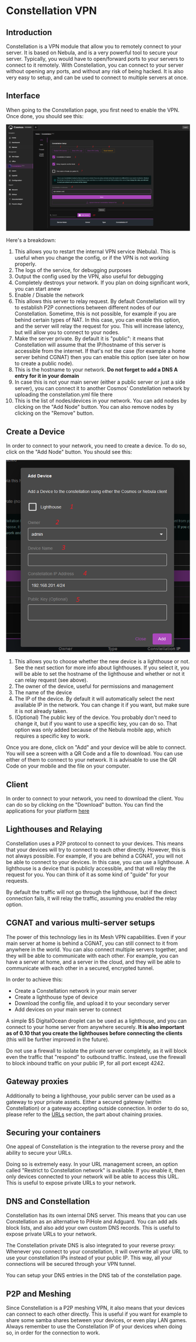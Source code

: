 # Constellation VPN

## Introduction

Constellation is a VPN module that allow you to remotely connect to your server. It is based on Nebula, and is a very powerful tool to secure your server. Typically, you would have to open/forward ports to your servers to connect to it remotely. With Constellation, you can connect to your server without opening any ports, and without any risk of being hacked. It is also very easy to setup, and can be used to connect to multiple servers at once.

## Interface 

When going to the Constellation page, you first need to enable the VPN. Once done, you should see this:

![Constellation](screenshots/vpn1.PNG)

Here's a breakdown:

1. This allows you to restart the internal VPN service (Nebula). This is useful when you change the config, or if the VPN is not working properly.
2. The logs of the service, for debugging purposes
3. Output the config used by the VPN, also useful for debugging
4. Completely destroys your network. If you plan on doing significant work, you can start anew
5. Enable / Disable the network
6. This allows this server to relay request. By default Constellation will try to establish P2P connections between different nodes of our Constellation. Sometime, this is not possible, for example if you are behind certain types of NAT. In this case, you can enable this option, and the server will relay the request for you. This will increase latency, but will allow you to connect to your nodes.
7. Make the server private. By default it is "public": it means that Constellation will assume that the IP/hostname of this server is accessible from the internet. If that's not the case (for example a home server behind CGNAT) then you can enable this option (see later on how to create a public node).
8. This is the hostname to your network. **Do not forget to add a DNS A entry for it in your domain**
9. In case this is not your main server (either a public server or just a side server), you can connect it to another Cosmos' Constellation network by uploading the constellation.yml file there
10. This is the list of nodes/devices in your network. You can add nodes by clicking on the "Add Node" button. You can also remove nodes by clicking on the "Remove" button.

## Create a Device

In order to connect to your network, you need to create a device. To do so, click on the "Add Node" button. You should see this:

![Constellation](screenshots/vpn2.png)


1. This allows you to choose whether the new device is a lighthouse or not. See the next section for more info about lighthouses. If you select it, you will be able to set the hostname of the lighthouse and whether or not it can relay request (see above).
2. The owner of the device, useful for permissions and management
3. The name of the device
4. The IP of the device. By default it will automatically select the next available IP in the network. You can change it if you want, but make sure it is not already taken.
5. (Optional) The public key of the device. You probably don't need to change it, but if you want to use a specific key, you can do so. That option was only added because of the Nebula mobile app, which requires a specific key to work.

Once you are done, click on "Add" and your device will be able to connect. You will see a screen with a QR Code and a file to download. You can use either of them to connect to your network.
It is advisable to use the QR Code on your mobile and the file on your computer.

## Client

In order to connect to your network, you need to download the client. You can do so by clicking on the "Download" button. You can find the applications for your platform [here](https://cosmos-cloud.io/clients)

## Lighthouses and Relaying

Constellation uses a P2P protocol to connect to your devices. This means that your devices will try to connect to each other directly. However, this is not always possible. For example, if you are behind a CGNAT, you will not be able to connect to your devices. In this case, you can use a lighthouse. A lighthouse is a device that is publicly accessible, and that will relay the request for you. You can think of it as some kind of "guide" for your requests.

By default the traffic will not go through the lighthouse, but if the direct connection fails, it will relay the traffic, assuming you enabled the relay option.

## CGNAT and various multi-server setups

The power of this technology lies in its Mesh VPN capabilities. Even if your main server at home is behind a CGNAT, you can still connect to it from anywhere in the world. You can also connect multiple servers together, and they will be able to communicate with each other. For example, you can have a server at home, and a server in the cloud, and they will be able to communicate with each other in a secured, encrypted tunnel. 

In order to achieve this: 
* Create a Constellation network in your main server
* Create a lighthouse type of device
* Download the config file, and upload it to your secondary server
* Add devices on your main server to connect

A simple $5 DigitalOcean droplet can be used as a lighthouse, and you can connect to your home server from anywhere securely. **It is also important as of 0.10 that you create the lighthouses before connecting the clients** (this will be further improved in the future).

Do not use a firewall to isolate the private server completely, as it will block even the traffic that "respond" to outbound traffic. Instead, use the firewall to block inbound traffic on your public IP, for all port except 4242.

## Gateway proxies

Additionally to being a lighthouse, your public server can be used as a gateway to your private assets. Either a secured gateway (within Constellation) or a gateway accepting outside connection. In order to do so, please refer to the [URLs](#urls) section, the part about chaining proxies.

## Securing your containers

One appeal of Constellation is the integration to the reverse proxy and the ability to secure your URLs.

Doing so is extremely easy. In your URL management screen, an option called "Restrict to Constellation network" is available. If you enable it, then only devices connected to your network will be able to access this URL. This is useful to expose private URLs to your network.

## DNS and Constellation

Constellation has its own internal DNS server. This means that you can use Constellation as an alternative to PiHole and Adguard. You can add ads block lists, and also add your own custom DNS records. This is useful to expose private URLs to your network.

The Constellation private DNS is also integrated to your reverse proxy: Whenever you connect to your constellation, it will overwrite all your URL to use your constellation IPs instead of your public IP. This way, all your connections will be secured through your VPN tunnel.

You can setup your DNS entries in the DNS tab of the constellation page.

## P2P and Meshing

Since Constellation is a P2P meshing VPN, it also means that your devices can connect to each other directly. This is useful if you want for example to share some samba shares between your devices, or even play LAN games. Always remember to use the Constellation IP of your devices when doing so, in order for the connection to work.